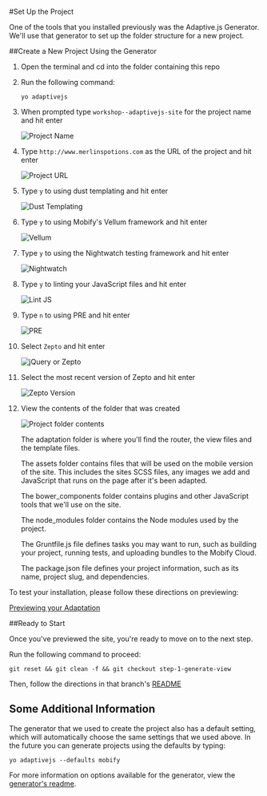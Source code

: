 #Set Up the Project

One of the tools that you installed previously was the Adaptive.js Generator. We'll use that generator to set up the folder structure for a new project.

##Create a New Project Using the Generator

1. Open the terminal and cd into the folder containing this repo
2. Run the following command:

    ```
    yo adaptivejs
    ```
3. When prompted type `workshop--adaptivejs-site` for the project name and hit enter

    ![Project Name](https://s3.amazonaws.com/uploads.hipchat.com/15359/64553/UAfzq5whtPon5UV/Screen%20Shot%202015-01-22%20at%204.12.37%20PM.png)

4. Type `http://www.merlinspotions.com` as the URL of the project and hit enter

    ![Project URL](https://s3.amazonaws.com/uploads.hipchat.com/15359/64553/7buMlNzOgC2laMf/Screen%20Shot%202015-01-22%20at%204.13.48%20PM.png)

5. Type `y` to using dust templating and hit enter

    ![Dust Templating](https://s3.amazonaws.com/uploads.hipchat.com/15359/64553/oqbf2lAduDXzTTk/Screen%20Shot%202015-01-22%20at%204.55.01%20PM.png)

6. Type `y` to using Mobify's Vellum framework and hit enter

    ![Vellum](https://s3.amazonaws.com/uploads.hipchat.com/15359/64553/yVuAllBWOV3DbdI/Screen%20Shot%202015-01-22%20at%204.18.08%20PM.png)

7. Type `y` to using the Nightwatch testing framework and hit enter
    
    ![Nightwatch](https://s3.amazonaws.com/uploads.hipchat.com/15359/64553/5xGrRACwJ0wklx3/Screen%20Shot%202015-01-22%20at%204.19.05%20PM.png)

8. Type `y` to linting your JavaScript files and hit enter

    ![Lint JS](https://s3.amazonaws.com/uploads.hipchat.com/15359/64553/DD9IwuARtzyxoQo/Screen%20Shot%202015-01-22%20at%204.19.44%20PM.png)

9. Type `n` to using PRE and hit enter

    ![PRE](https://s3.amazonaws.com/uploads.hipchat.com/15359/64553/zW1rEVD0zVEHLMi/Screen%20Shot%202015-01-22%20at%204.20.17%20PM.png)

10. Select `Zepto` and hit enter

    ![jQuery or Zepto](https://s3.amazonaws.com/uploads.hipchat.com/15359/64553/eytQdVG1wlvW7Ro/Screen%20Shot%202015-01-22%20at%204.20.50%20PM.png)

11. Select the most recent version of Zepto and hit enter

    ![Zepto Version](https://s3.amazonaws.com/uploads.hipchat.com/15359/64553/pgGyeLJEcpGlkbC/Screen%20Shot%202015-01-22%20at%204.21.34%20PM.png)

12. View the contents of the folder that was created

    ![Project folder contents](https://s3.amazonaws.com/uploads.hipchat.com/15359/64553/ttx79uuNjVCzD0K/Screen%20Shot%202015-01-22%20at%204.33.50%20PM.png)

    The adaptation folder is where you'll find the router, the view files and the template files.

    The assets folder contains files that will be used on the mobile version of the site. This includes the sites SCSS files, any images we add and JavaScript that runs on the page after it's been adapted.

    The bower_components folder contains plugins and other JavaScript tools that we'll use on the site.

    The node_modules folder contains the Node modules used by the project.

    The Gruntfile.js file defines tasks you may want to run, such as building your project, running tests, and uploading bundles to the Mobify Cloud.

    The package.json file defines your project information, such as its name, project slug, and dependencies.


To test your installation, please follow these directions on previewing:

[Previewing your Adaptation](https://cloud.mobify.com/docs/adaptivejs/getting-started/#/previewing-your-adaptation/)


##Ready to Start

Once you've previewed the site, you're ready to move on to the next step. 

Run the following command to proceed:

```
git reset && git clean -f && git checkout step-1-generate-view
```

Then, follow the directions in that branch's [README](https://github.com/mobify/workshop--adaptivejs-site/blob/step-1-generate-view/README.md)

## Some Additional Information

The generator that we used to create the project also has a default setting, which will automatically choose the same settings that we used above. In the future you can generate projects using the defaults by typing:

```
yo adaptivejs --defaults mobify
```

For more information on options available for the generator, view the [generator's readme](https://github.com/mobify/generator-adaptivejs).

